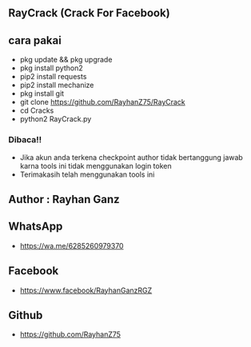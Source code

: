## RayCrack (Crack For Facebook)

## cara pakai 
- pkg update && pkg upgrade
- pkg install python2
- pip2 install requests
- pip2 install mechanize
- pkg install git
- git clone https://github.com/RayhanZ75/RayCrack
- cd Cracks
- python2 RayCrack.py

### Dibaca!!

- Jika akun anda terkena checkpoint author tidak bertanggung jawab karna tools ini tidak menggunakan login token
- Terimakasih telah menggunakan tools ini


## Author : Rayhan Ganz

## WhatsApp
- https://wa.me/6285260979370


## Facebook
- https://www.facebook/RayhanGanzRGZ


## Github
- https://github.com/RayhanZ75
```